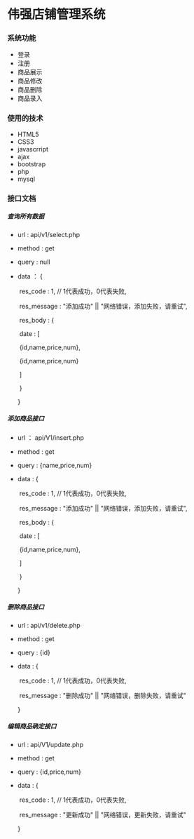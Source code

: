 # 伟强店铺管理系统

### 系统功能

* 登录
* 注册
* 商品展示
* 商品修改
* 商品删除
* 商品录入

### 使用的技术	

* HTML5
* CSS3
* javascrript
* ajax
* bootstrap
* php
* mysql

### 接口文档

##### 查询所有数据

* url : api/v1/select.php

* method : get

* query : null

* data ： {

  ​	res_code : 1, // 1代表成功，0代表失败,

  ​	res_message : "添加成功" || "网络错误，添加失败，请重试",

  ​	res_body : {

  ​		date : [

  ​			{id,name,price,num},

  ​			{id,name,price,num}

  ​		]

  ​	}

  }

##### 添加商品接口

* url ： api/V1/insert.php

* method : get

* query : {name,price,num}

* data : {

  ​	res_code : 1, // 1代表成功，0代表失败,

  ​	res_message : "添加成功" || "网络错误，添加失败，请重试",

  ​	res_body : {

  ​		date : [

  ​			{id,name,price,num},

  ​		]

  ​	}

  }

##### 删除商品接口

* url : api/v1/delete.php

* method : get

* query : {id}

* data : {

  ​	res_code : 1, // 1代表成功，0代表失败,

  ​	res_message : "删除成功" || "网络错误，删除失败，请重试"

  }

##### 编辑商品确定接口

* url : api/V1/update.php

* method : get

* query : {id,price,num}

* data : {

  ​	res_code : 1, // 1代表成功，0代表失败,

  ​	res_message : "更新成功" || "网络错误，更新失败，请重试"

  }



